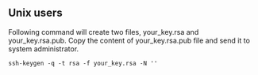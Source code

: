## Unix users
Following command will create two files, your_key.rsa and your_key.rsa.pub. Copy the content of your_key.rsa.pub file and send it to system administrator.

`ssh-keygen -q -t rsa -f your_key.rsa -N ''`
